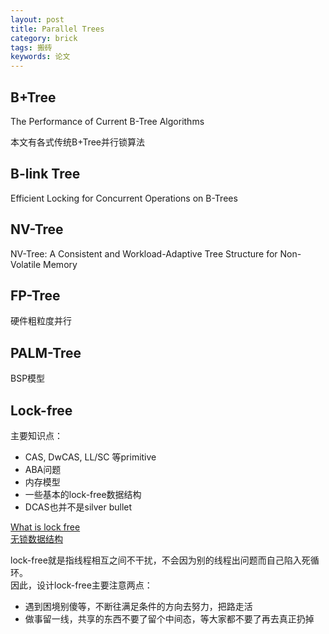 ```yaml
---
layout: post
title: Parallel Trees
category: brick
tags: 搬砖
keywords: 论文
---
```


## B+Tree

The Performance of Current B-Tree Algorithms

本文有各式传统B+Tree并行锁算法

## B-link Tree

Efficient Locking for Concurrent Operations on B-Trees

## NV-Tree

NV-Tree: A Consistent and Workload-Adaptive Tree Structure for Non-Volatile Memory

## FP-Tree

硬件粗粒度并行

## PALM-Tree

BSP模型


## Lock-free  
主要知识点：
* CAS, DwCAS, LL/SC 等primitive
* ABA问题
* 内存模型
* 一些基本的lock-free数据结构
* DCAS也并不是silver bullet

[What is lock free](http://www.cnblogs.com/gaochundong/p/lock_free_programming.html)  
[无锁数据结构](http://blog.jobbole.com/90811/)  

lock-free就是指线程相互之间不干扰，不会因为别的线程出问题而自己陷入死循环。  
因此，设计lock-free主要注意两点：  
* 遇到困境别傻等，不断往满足条件的方向去努力，把路走活
* 做事留一线，共享的东西不要了留个中间态，等大家都不要了再去真正扔掉